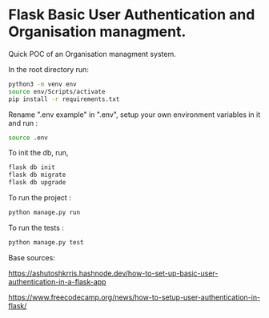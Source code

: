 # Flask Basic User Authentication and Organisation managment.

Quick POC of an Organisation managment system.

In the root directory  run:

```bash
python3 -m venv env
source env/Scripts/activate
pip install -r requirements.txt
```

Rename ".env example" in ".env", setup your own environment variables in it and run :

```bash
source .env
```

To init the db, run,

```bash
flask db init
flask db migrate
flask db upgrade
```

To run the project :

```bash
python manage.py run
```

To run the tests :

```bash
python manage.py test
```

Base sources:

https://ashutoshkrris.hashnode.dev/how-to-set-up-basic-user-authentication-in-a-flask-app

https://www.freecodecamp.org/news/how-to-setup-user-authentication-in-flask/
